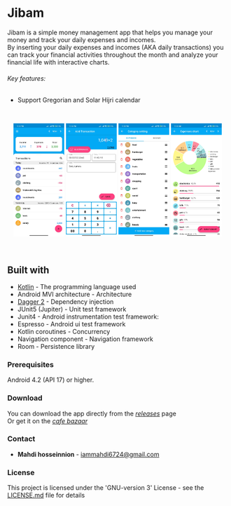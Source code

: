 # Jibam

Jibam is a simple money management app that helps you manage your money and track your daily expenses and incomes.  
By inserting your daily expenses and incomes (AKA daily transactions) you can track your financial activities throughout the month and analyze your financial life with interactive charts.

###### Key features:

- Support Gregorian and Solar Hijri calendar


</br>


<p float="left" align="middle">
  <img
  src="https://raw.githubusercontent.com/mahdi-hosseinnion/jibam/assets/doc/screenshots/transaction_page_screenshot.jpg"
  width="23%" height="25%"
  />
  <img
  src="https://raw.githubusercontent.com/mahdi-hosseinnion/jibam/assets/doc/screenshots/add_transaction_page_screenshot.jpg" width="23%" height="25%"
   />
  <img
  src="https://raw.githubusercontent.com/mahdi-hosseinnion/jibam/assets/doc/screenshots/category_setting_page_screenshot.jpg" width="23%" height="25%"
  />
  <img
  src="https://raw.githubusercontent.com/mahdi-hosseinnion/jibam/assets/doc/screenshots/chart_page_screenshot.jpg"
  width="23%" height="25%"
  />
</p>

</br>


## Built with
* [Kotlin](https://kotlinlang.org/) - The programming language used
* Android MVI architecture - Architecture
* [Dagger 2](https://dagger.dev/) - Dependency injection
* JUnit5 (Jupiter) - Unit test framework
* Junit4 - Android instrumentation test framework:
* Espresso - Android ui test framework
* Kotlin coroutines - Concurrency
* Navigation component -  Navigation framework
* Room - Persistence library

### Prerequisites

Android 4.2 (API 17) or higher.

### Download

You can download the app directly from the  [*releases*](https://github.com/mahdi-hosseinnion/jibam/releases) page  
Or get it on the [*cafe bazaar*](https://cafebazaar.ir/app/com.ssmmhh.jibam)

### Contact

-   **Mahdi hosseinnion** - iammahdi6724@gmail.com

### License

This project is licensed under the 'GNU-version 3' License - see the [LICENSE.md](LICENSE.md) file for details
